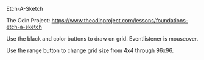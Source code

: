Etch-A-Sketch

The Odin Project:  https://www.theodinproject.com/lessons/foundations-etch-a-sketch

Use the black and color buttons to draw on grid.  Eventlistener is mouseover.

Use the range button to change grid size from 4x4 through 96x96.